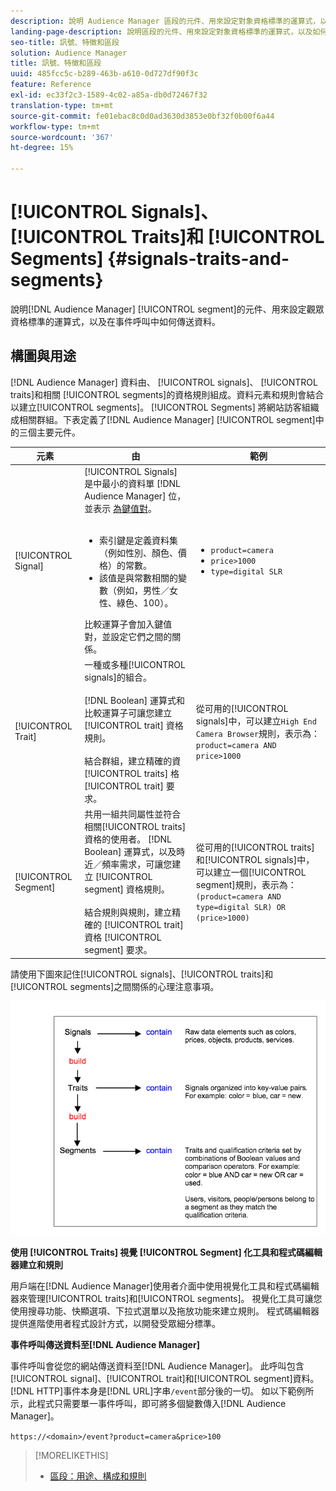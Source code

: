 ```yaml
---
description: 說明 Audience Manager 區段的元件、用來設定對象資格標準的運算式，以及在事件呼叫中如何傳輸資料。
landing-page-description: 說明區段的元件、用來設定對象資格標準的運算式，以及如何傳輸資料。
seo-title: 訊號、特徵和區段
solution: Audience Manager
title: 訊號、特徵和區段
uuid: 485fcc5c-b289-463b-a610-0d727df90f3c
feature: Reference
exl-id: ec33f2c3-1589-4c02-a85a-db0d72467f32
translation-type: tm+mt
source-git-commit: fe01ebac8c0d0ad3630d3853e0bf32f0b00f6a44
workflow-type: tm+mt
source-wordcount: '367'
ht-degree: 15%

---
```


# [!UICONTROL Signals]、 [!UICONTROL Traits]和  [!UICONTROL Segments] {#signals-traits-and-segments}

說明[!DNL Audience Manager] [!UICONTROL segment]的元件、用來設定觀眾資格標準的運算式，以及在事件呼叫中如何傳送資料。

## 構圖與用途

[!DNL Audience Manager] 資料由、 [!UICONTROL signals]、 [!UICONTROL traits]和相關 [!UICONTROL segments]的資格規則組成。資料元素和規則會結合以建立[!UICONTROL segments]。 [!UICONTROL Segments] 將網站訪客組織成相關群組。下表定義了[!DNL Audience Manager] [!UICONTROL segment]中的三個主要元件。

| 元素 | 由 | 範例 |
|---|---|---|
| [!UICONTROL Signal] | [!UICONTROL Signals] 是中最小的資料單 [!DNL Audience Manager] 位，並表示 [為鍵值對](../reference/key-value-pairs-explained.md)。<br><br><ul><li>索引鍵是定義資料集（例如性別、顏色、價格）的常數。</li><li>該值是與常數相關的變數（例如，男性／女性、綠色、100）。</li></ul>比較運算子會加入鍵值對，並設定它們之間的關係。 | <ul><li>`product=camera`</li><li>`price>1000`</li><li>`type=digital SLR`</li></ul> |
| [!UICONTROL Trait] | 一種或多種[!UICONTROL signals]的組合。<br><br> [!DNL Boolean] 運算式和比較運算子可讓您建立 [!UICONTROL trait] 資格規則。<br><br>結合群組，建立精確的資 [!UICONTROL traits] 格 [!UICONTROL trait] 要求。 | 從可用的[!UICONTROL signals]中，可以建立`High End Camera Browser`規則，表示為：`product=camera AND price>1000` |
| [!UICONTROL Segment] | 共用一組共同屬性並符合相關[!UICONTROL traits]資格的使用者。 [!DNL Boolean] 運算式，以及時近／頻率需求，可讓您建立 [!UICONTROL segment] 資格規則。<br><br> 結合規則與規則，建立精確的 [!UICONTROL trait] 資格 [!UICONTROL segment] 要求。 | 從可用的[!UICONTROL traits]和[!UICONTROL signals]中，可以建立一個[!UICONTROL segment]規則，表示為：`(product=camera AND type=digital SLR) OR (price>1000)` |

請使用下圖來記住[!UICONTROL signals]、[!UICONTROL traits]和[!UICONTROL segments]之間關係的心理注意事項。

![](assets/signals-traits-segments.png)

**使用 [!UICONTROL Traits] 視覺 [!UICONTROL Segment] 化工具和程式碼編輯器建立和規則**

用戶端在[!DNL Audience Manager]使用者介面中使用視覺化工具和程式碼編輯器來管理[!UICONTROL traits]和[!UICONTROL segments]。 視覺化工具可讓您使用搜尋功能、快顯選項、下拉式選單以及拖放功能來建立規則。 程式碼編輯器提供進階使用者程式設計方式，以開發受眾細分標準。

**事件呼叫傳送資料至[!DNL Audience Manager]**

事件呼叫會從您的網站傳送資料至[!DNL Audience Manager]。 此呼叫包含[!UICONTROL signal]、[!UICONTROL trait]和[!UICONTROL segment]資料。 [!DNL HTTP]事件本身是[!DNL URL]字串`/event`部分後的一切。 如以下範例所示，此程式只需要單一事件呼叫，即可將多個變數傳入[!DNL Audience Manager]。

`https://<domain>/event?product=camera&price>100`

>[!MORELIKETHIS]
>
>* [區段：用途、構成和規則](../features/segments/segments-purpose.md)

